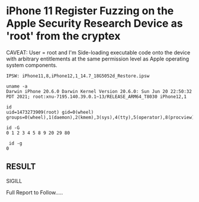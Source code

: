 # iPhone 11 Register Fuzzing on the Apple Security Research Device as 'root' from the cryptex

CAVEAT: User = root and I'm Side-loading executable code onto the device with arbitrary entitlements at the same permission level as Apple operating system components.

```
IPSW: iPhone11,8,iPhone12,1_14.7_18G5052d_Restore.ipsw

uname -a
Darwin iPhone 20.6.0 Darwin Kernel Version 20.6.0: Sun Jun 20 22:50:32 PDT 2021; root:xnu-7195.140.39.0.1~13/RELEASE_ARM64_T8030 iPhone12,1

id
uid=1473273909(root) gid=0(wheel) groups=0(wheel),1(daemon),2(kmem),3(sys),4(tty),5(operator),8(procview),9(procmod),20(staff),29(certusers),80(admin)

id -G
0 1 2 3 4 5 8 9 20 29 80

 id -g
0

```
RESULT
-----
SIGILL

Full Report to Follow.....
